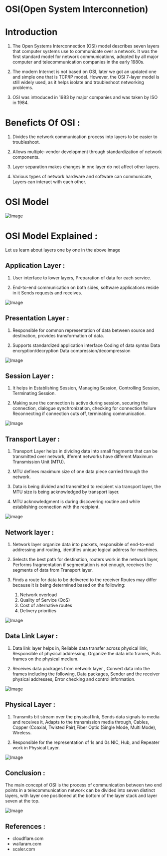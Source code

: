 # __OSI(Open System Interconnetion)__

# Introduction

1. The Open Systems Interconnection (OSI) model describes seven layers that computer systems use to communicate over a network. It was the first standard model for network communications, adopted by all major computer and telecommunication companies in the early 1980s.

2. The modern Internet is not based on OSI, later we got an updated one and simple one that is TCP/IP model. However, the OSI 7-layer model is still widely used, as it helps isolate and troubleshoot networking problems.

3. OSI was introduced in 1983 by major companies and was taken by ISO in 1984.


# Beneficts Of OSI :

1. Divides the network communication process into layers to be easier to troubleshoot.

2. Allows multiple-vendor development through standardization of network components.

3. Layer separation makes changes in one layer do not affect other layers.

4. Various types of network hardware and software can communicate, Layers can interact with each other.

# OSI Model

![Image](https://cdn.educba.com/academy/wp-content/uploads/2019/07/OSI-Model.png)


# OSI Model Explained :

Let us learn about layers one by one in the above image

## Application Layer :

1. User interface to lower layers, Preparation of data for each service.

2. End-to-end communication on both sides, software applications reside in it
Sends requests and receives.

![Image](https://cf-assets.www.cloudflare.com/slt3lc6tev37/koKt5UKczRq47xJsexfBV/c1e1b2ab237063354915d16072157bac/7-application-layer.svg)

## Presentation Layer :

1. Responsible for common representation of data between source and destination, provides transformation of data.

2. Supports standardized application interface
Coding of data syntax 
Data encryption/decryption
Data compression/decompression

![Image](https://cf-assets.www.cloudflare.com/slt3lc6tev37/60dPoRIz0Es5TjDDncEp2M/7ad742131addcbe5dc6baa16a93bf189/6-presentation-layer.svg)


## Session Layer :
1. It helps in Establishing Session, Managing Session, Controlling Session, Terminating Session.

2. Making sure the connection is active during session, securing the connection, dialogue synchronization, checking for connection failure
Reconnecting if connection cuts off, terminating communication.

![Image](https://cf-assets.www.cloudflare.com/slt3lc6tev37/6jFRnaZSuIMoUzSotZXYbG/cc7a47d2b3f8d3e77b9ffbdb8b8d5280/5-session-layer.svg)

## Transport Layer :

1. Transport Layer helps in dividing data into small fragments that can be transmitted over network, ifferent networks have different Maximum Transmission Unit (MTU).

2. MTU defines maximum size of one data piece carried through the network.

3. Data is being divided and transmitted to recipient via transport layer, the MTU size is being acknowledged by transport layer.

4. MTU acknowledgment is during discovering routine and while establishing connection with the recipient.

![image](https://cf-assets.www.cloudflare.com/slt3lc6tev37/1MGbIKcfXgTjXgW0KE93xK/64b5aa0b8ebfb14d5f5124867be92f94/4-transport-layer.svg)

## Network layer :

1. Network layer organize data into packets, responsible of end-to-end addressing and routing, identifies unique logical address for machines.

2. Selects the best path for destination, routers work in the network layer, Performs fragmentation if segmentation is not enough,  receives the segments of data from Transport layer.

3. Finds a route for data to be delivered to the receiver
Routes may differ because it is being determined based on the following:
    1. Network overload
    2. Quality of Service (QoS)
    3. Cost of alternative routes
    4. Delivery priorities


![Image](https://cf-assets.www.cloudflare.com/slt3lc6tev37/76JgEjycZl12c90UByKfJA/d6578bcd7b151c489e61f42227a45713/3-network-layer.svg)

## Data Link Layer :

1. Data link layer helps in, Reliable data transfer across physical link, Responsible of physical addressing, Organize the data into frames, Puts frames on the physical medium.

2. Receives data packages from network layer , Convert data into the frames including the following, Data packages, Sender and the receiver physical addresses, Error checking and control information.


![Image](https://cf-assets.www.cloudflare.com/slt3lc6tev37/3MR4mPOwaos80t1annw7BG/8ea1c59ccfa1baf6e9738773daa30450/2-data-link-layer.svg)

## Physical Layer :


1. Transmits  bit stream over the physical link, Sends data signals to media and receives it, Adapts to the transmission media through, Cables, Copper (Coaxial, Twisted Pair),Fiber Optic (Single Mode, Multi Mode), Wireless.

2. Responsible for the representation of 1s and 0s
NIC, Hub, and Repeater work in Physical Layer.

![Image](https://www.siemxpert.com/blog/wp-content/uploads/2021/06/OSI-MODEL-physical-layer-1024x342.png)


## Conclusion :

The main concept of OSI is the process of communication between two end points in a telecommunication network can be divided into seven distinct layers, with layer one positioned at the bottom of the layer stack and layer seven at the top.


![Image](https://www.freecodecamp.org/news/content/images/2021/10/osi-model-layers.png)

## References :

* cloudflare.com
* wallaram.com
* scaler.com